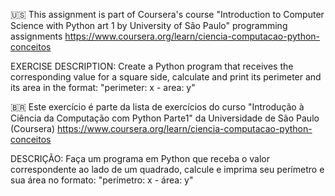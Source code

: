 :us: This assignment is part of Coursera's course "Introduction to Computer Science with Python art 1 by University of São Paulo" programming assignments
https://www.coursera.org/learn/ciencia-computacao-python-conceitos

EXERCISE DESCRIPTION: Create a Python program that receives the corresponding value for a square side, calculate and print its perimeter and its area in the format: "perimeter: x - area: y"



🇧🇷 Este exercício é parte da lista de exercícios do curso "Introdução à Ciência da Computação com Python Parte1" da Universidade de São Paulo (Coursera) 
https://www.coursera.org/learn/ciencia-computacao-python-conceitos

DESCRIÇÃO: Faça um programa em Python que receba o valor correspondente ao lado de um quadrado, calcule e imprima seu perímetro e sua área no formato: "perímetro: x - área: y"
